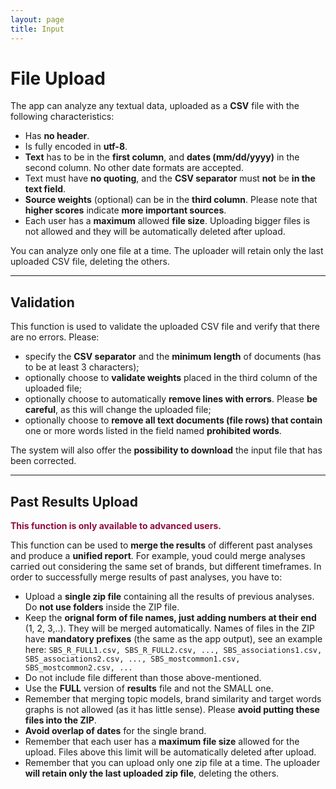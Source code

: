 ```yaml
---
layout: page
title: Input
---
```


# File Upload
The app can analyze any textual data, uploaded as a **CSV** file with the following characteristics:

- Has **no header**.
- Is fully encoded in **utf-8**.
- **Text** has to be in the **first column**, and **dates (mm/dd/yyyy)** in the second column. No other date formats are accepted. 
- Text must have **no quoting**, and the **CSV separator** must **not** be **in the text field**.
- **Source weights** (optional) can be in the **third column**. Please note that **higher scores** indicate **more important sources**.
- Each user has a **maximum** allowed **file size**. Uploading bigger files is not allowed and they will be automatically deleted after upload.

You can analyze only one file at a time. The uploader will retain only the last uploaded CSV file, deleting the others.

------

## Validation
This function is used to validate the uploaded CSV file and verify that there are no errors. Please:

- specify the **CSV separator** and the **minimum length** of documents (has to be at least 3 characters);
- optionally choose to **validate weights** placed in the third column of the uploaded file;
- optionally choose to automatically **remove lines with errors**. Please **be careful**, as this will change the uploaded file;
- optionally choose to **remove all text documents (file rows) that contain** one or more words listed in the field named **prohibited words**.

The system will also offer the **possibility to download** the input file that has been corrected.

------

## Past Results Upload
<span style="color:#900C3F">**This function is only available to advanced users.**</span>

This function can be used to **merge the results** of different past analyses and produce a **unified report**. For example, youd could merge analyses carried out considering the same set of brands, but different timeframes.
In order to successfully merge results of past analyses, you have to:

- Upload a **single zip file** containing all the results of previous analyses. Do **not use folders** inside the ZIP file.
- Keep the **orignal form of file names, just adding numbers at their end** (1, 2, 3,..). They will be merged automatically. Names of files in the ZIP have **mandatory prefixes** (the same as the app output), see an example here: `SBS_R_FULL1.csv, SBS_R_FULL2.csv, ..., SBS_associations1.csv, SBS_associations2.csv, ..., SBS_mostcommon1.csv, SBS_mostcommon2.csv, ...`
- Do not include file different than those above-mentioned.
- Use the **FULL** version of **results** file and not the SMALL one.
- Remember that merging topic models, brand similarity and target words graphs is not allowed (as it has little sense). Please **avoid putting these files into the ZIP**.
- **Avoid overlap of dates** for the single brand.
- Remember that each user has a **maximum file size** allowed for the upload. Files above this limit will be automatically deleted after upload.
- Remember that you can upload only one zip file at a time. The uploader **will retain only the last uploaded zip file**, deleting the others.




